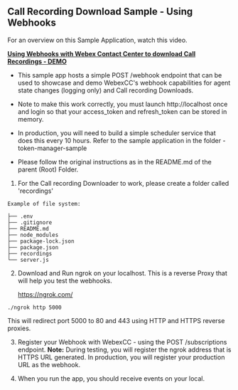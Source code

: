 ## Call Recording Download Sample - Using Webhooks

For an overview on this Sample Application, watch this video.

**[Using Webhooks with Webex Contact Center to download Call Recordings - DEMO]()**

- This sample app hosts a simple POST /webhook endpoint that can be used to showcase and demo WebexCC's webhook capabilities for agent state changes (logging only) and Call recording Downloads.

- Note to make this work correctly, you must launch http://localhost once and login so that your access_token and refresh_token can be stored in memory.

- In production, you will need to build a simple scheduler service that does this every 10 hours. Refer to the sample application in the folder - token-manager-sample

- Please follow the original instructions as in the README.md of the parent (Root) Folder.


1. For the Call recording Downloader to work, please create a folder called 'recordings'

`Example of file system:`

```
├── .env
├── .gitignore
├── README.md
├── node_modules
├── package-lock.json
├── package.json
├── recordings
└── server.js
```

2. Download and Run ngrok on your localhost. This is a reverse Proxy that will help you test the webhooks.

   https://ngrok.com/

`./ngrok http 5000`

This will redirect port 5000 to 80 and 443 using HTTP and HTTPS reverse proxies.

3. Register your Webhook with WebexCC - using the POST /subscriptions endpoint.
   **Note:** During testing, you will register the ngrok address that is HTTPS URL generated. In production, you will register your production URL as the webhook.

4. When you run the app, you should receive events on your local.
